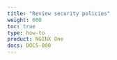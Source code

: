 ```yaml
---
title: "Review security policies"
weight: 600
toc: true
type: how-to
product: NGINX One
docs: DOCS-000
---
```


